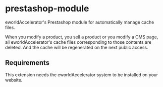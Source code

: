 # prestashop-module
eworldAccelerator's Prestashop module for automatically manage cache files.

When you modify a product, you sell a product or you modify a CMS page, all eworldAccelerator's cache files corresponding to those contents are deleted. And the cache will be regenerated on the next public access.

## Requirements

This extension needs the eworldAccelerator system to be installed on your website.

